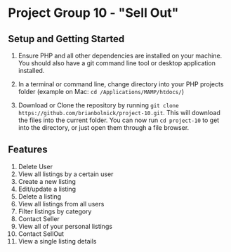 # Project Group 10 - "Sell Out"

## Setup and Getting Started
1. Ensure PHP and all other dependencies are installed on your machine. You should also have a git command line tool or desktop application installed.

2. In a terminal or command line, change directory into your PHP projects folder (example on Mac: `cd /Applications/MAMP/htdocs/`)

3. Download or Clone the repository by running `git clone https://github.com/brianbolnick/project-10.git`. This will download the files into the current folder. You can now run `cd project-10` to get into the directory, or just open them through a file browser. 


## Features 
1. Delete User
2. View all listings by a certain user
3. Create a new listing
4. Edit/update a listing
5. Delete a listing 
6. View all listings from all users
7. Filter listings by category 
8. Contact Seller
9. View all of your personal listings
10. Contact SellOut
11. View a single listing details 
